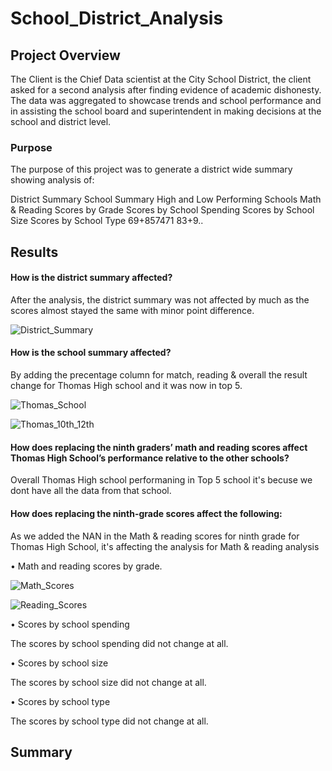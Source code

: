 # School_District_Analysis

## Project Overview

The Client is the Chief Data scientist at the City School District, the client asked for a second analysis after finding evidence of academic dishonesty. The data was aggregated to showcase trends and school performance and in assisting the school board and superintendent in making decisions at the school and district level.

### Purpose

The purpose of this project was to generate a district wide summary showing analysis of:

District Summary
School Summary
High and Low Performing Schools
Math & Reading Scores by Grade
Scores by School Spending
Scores by School Size
Scores by School Type
69+857471
83+9..

## Results

#### How is the district summary affected?
After the analysis, the district summary was not affected by much as the scores almost stayed the same with minor point difference.

 ![District_Summary](District_Summary.png)

#### How is the school summary affected?

By adding the precentage column for match, reading & overall the result change for Thomas High school and it was now in top 5.

![Thomas_School](Thomas_School.png)

![Thomas_10th_12th](Thomas_10th_12th.png)

#### How does replacing the ninth graders’ math and reading scores affect Thomas High School’s performance relative to the other schools?
Overall Thomas High school performaning in Top 5 school it's becuse we dont have all the data from that school.

#### How does replacing the ninth-grade scores affect the following:

As we added the NAN in the Math & reading scores for ninth grade for Thomas High School, it's affecting the analysis  for Math & reading analysis

•	Math and reading scores by grade.

![Math_Scores](Math_Scores.png)

![Reading_Scores](Reading_Scores.png)

•	Scores by school spending

The scores by school spending did not change at all. 

•	Scores by school size

The scores by school size did not change at all. 

•	Scores by school type

The scores by school type did not change at all.

## Summary

